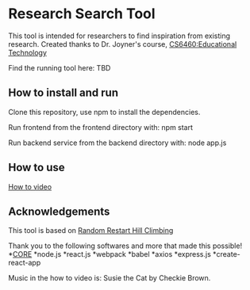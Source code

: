 # Research Search Tool
This tool is intended for researchers to find inspiration from existing research. Created thanks to Dr. Joyner's course, [CS6460:Educational Technology](https://omscs.gatech.edu/cs-6460-educational-technology)

Find the running tool here: TBD

## How to install and run

Clone this repository, use npm to install the dependencies.

Run frontend from the frontend directory with:
    npm start

Run backend service from the backend directory with:
    node app.js

## How to use
[How to video](https://youtu.be/MtZw4Abcfvc)

## Acknowledgements
This tool is based on [Random Restart Hill Climbing](https://en.wikipedia.org/wiki/Hill_climbing) 

Thank you to the following softwares and more that made this possible!
*[CORE](https://core.ac.uk/)
*node.js
*react.js
*webpack
*babel
*axios
*express.js
*create-react-app

Music in the how to video is: Susie the Cat by Checkie Brown.
